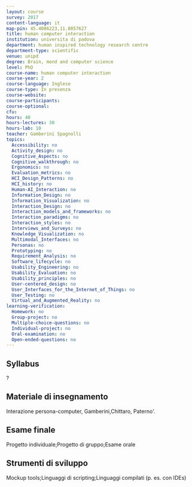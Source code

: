 ```yaml
---
layout: course
survey: 2017
content-language: it
map-pin: 45.4086223,11.8857627
title: human computer interaction
institution: universita di padova
department: human inspired technology research centre
department-type: scientific
venue: unipd
degree: Brain, mond and computer science
level: PhD
course-name: human computer interaction
course-year: 2
course-language: Inglese
course-type: In presenza
course-website: 
course-participants: 
course-optional: 
cfu: 
hours: 40
hours-lectures: 30
hours-lab: 10
teacher: Gamberini Spagnolli
topics: 
  Accessibility: no 
  Activity_design: no 
  Cognitive_Aspects: no 
  Cognitive_walkthrough: no 
  Ergonomics: no 
  Evaluation_metrics: no 
  HCI_Design_Patterns: no 
  HCI_history: no 
  Human-AI_Interaction: no 
  Information_Design: no 
  Information_Visualization: no 
  Interaction_Design: no 
  Interaction_models_and_frameworks: no 
  Interaction_paradigms: no 
  Interaction_styles: no 
  Interviews_and_Surveys: no 
  Knowledge_Visualization: no 
  Multimodal_Interfaces: no 
  Personas: no 
  Prototyping: no 
  Requirement_Analysis: no 
  Software_lifecycle: no 
  Usability_Engineering: no 
  Usability_Evaluation: no 
  Usability_principles: no 
  User-centered_design: no 
  User_Interfaces_for_the_Internet_of_Things: no 
  User_Testing: no 
  Virtual_and_Augmented_Reality: no 
learning-verification: 
  Homework: no 
  Group-project: no 
  Multiple-choice-questions: no 
  Individual-project: no 
  Oral-examination: no 
  Open-ended-questions: no 
---
```



## Syllabus 
?

## Materiale di insegnamento 
Interazione persona-computer, Gamberini,Chittaro, Paterno'.

## Esame finale 
Progetto individuale;Progetto di gruppo;Esame orale

## Strumenti di sviluppo 
Mockup tools;Linguaggi di scripting;Linguaggi compilati (p. es. con IDEs)
